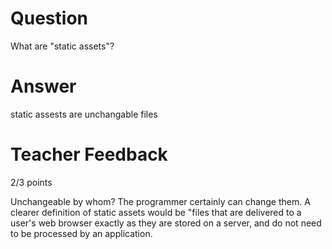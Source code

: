 # Question

What are "static assets"?

# Answer
static assests are unchangable files
# Teacher Feedback

2/3 points

Unchangeable by whom? The programmer certainly can change them. A clearer definition of static assets would be "files that are delivered to a user's web browser exactly as they are stored on a server, and do not need to be processed by an application.